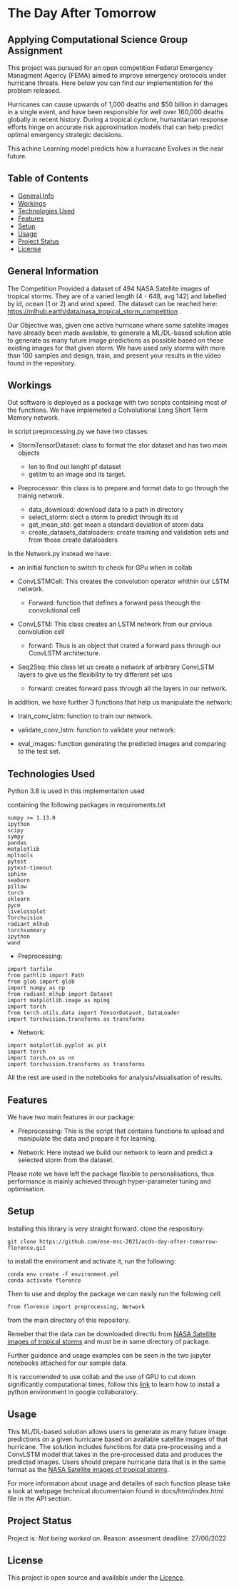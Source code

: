 # The Day After Tomorrow
## Applying Computational Science Group Assignment

This project was pursued for an open competition Federal Emergency Managment Agency (FEMA) aimed to improve emergency orotocols under hurricane threats. Here below you can find our implementation for the problem released.

 Hurricanes can cause upwards of 1,000 deaths and $50 billion in damages in a single event, and have been responsible for well over 160,000 deaths globally in recent history. During a tropical cyclone, humanitarian response efforts hinge on accurate risk approximation models that can help predict optimal emergency strategic decisions.
 
 This achine Learning model predicts how a hurracane Evolves in the near future.

## Table of Contents

* [General Info](#general-information)
* [Workings](#Workings)
* [Technologies Used](#technologies-used)
* [Features](#features)
* [Setup](#setup)
* [Usage](#usage)
* [Project Status](#project-status)
* [License](#license)


## General Information

The Competition Provided a dataset of 494 NASA Satellite images of tropical storms. They are of a varied length (4 - 648, avg 142) and labelled by id, ocean (1 or 2) and wind speed. The dataset can be reached here: https://mlhub.earth/data/nasa_tropical_storm_competition .

Our Objective was, given one active hurricane where some satellite images have already been made available, to generate a ML/DL-based solution able to generate as many future image predictions as possible based on these existing images for that given storm. We have used only storms with more than 100 samples and design, train, and present your results in the video found in the repository.

## Workings
 
Out software is deployed as a package with two scripts containing most of the functions. We have implemeted a Colvolutional Long Short Term Memory network.

In script preprocessing.py we have two classes:

* StormTensorDataset: class to format the stor dataset and has two main objects
    - len to find out lenght pf dataset 
    - getitm to an image and its target.

* Preprocessor: this class is to prepare and format data to go through the trainig network.
    - data_download: download data to a path in directory
    - select_storm: slect a storm to predict through its id
    - get_mean_std: get mean a standard deviation of storm data
    - create_datasets_dataloaders: create training and validation sets and from those create dataloaders

In the Network.py instead we have:

- an initial function to switch to check for GPu when in collab

* ConvLSTMCell: This creates the convolution operator whithin our LSTM network. 
    - Forward: function that defines a forward pass theough the convolutional cell

* ConvLSTM: This class creates an LSTM network from our prvious convolution cell
    - forward: Thus is an object that crated a forward pass through our ConvLSTM architecture.

* Seq2Seq: this class let us create a network of arbitrary ConvLSTM layers to give us the flexibility to try different set ups
    - forward: creates forward pass through all the layers in our network.


In addition, we have further 3 functions that help us manipulate the network:

- train_conv_lstm: function to train our network.

- validate_conv_lstm: function to validate your network:

- eval_images: function generating the predicted images and comparing to the test set.


## Technologies Used

Python 3.8 is used in this implementation used

containing the following packages in requiroments.txt
```
numpy >= 1.13.0
ipython
scipy
sympy
pandas
matplotlib
mpltools
pytest
pytest-timeout
sphinx
seaborn
pillow
torch
sklearn
pycm 
livelossplot
Torchvision
radiant_mlhub
torchsummary
ipython
wand
```

* Preprocessing:
```
import tarfile
from pathlib import Path
from glob import glob
import numpy as np
from radiant_mlhub import Dataset
import matplotlib.image as mpimg
import torch
from torch.utils.data import TensorDataset, DataLoader
import torchvision.transforms as transforms
```

* Network:
```
import matplotlib.pyplot as plt
import torch
import torch.nn as nn
import torchvision.transforms as transforms
```

All the rest are used in the notebooks for analysis/visualisation of results.

## Features

We have two main features in our package:

* Preprocessing: This is the script that contains functions to upload and manipulate the data and prepare it for learning.

* Network: Here instead we build our network to learn and predict a selected storm from the dataset.

Please note we have left the package flaxible to personalisations, thus performance is mainly achieved through hyper-parameter tuning and optimisation.

## Setup

Installing this library is very straight forward.
clone the respository:
```
git clone https://github.com/ese-msc-2021/acds-day-after-tomorrow-florence.git
```
to install the enviroment and activate it, run the following:
```
conda env create -f environment.yml
conda activate florence
```
Then to use and deploy the package we can easily run the following cell:
```
from florence import preprocessing, Network
```
from the main directory of this repository.

Remeber that the data can be downloaded directlu from [NASA Satellite images of tropical storms](https://mlhub.earth/data/nasa_tropical_storm_competition) and must be in same directory of package.

Further guidance and usage examples can be seen in the two jupyter notebooks attached for our sample data.

It is raccomended to use collab and the use of GPU to cut down significantly computational times, follow this [link](https://stackoverflow.com/questions/53031430/conda-environment-in-google-colab-google-colaboratory) to learn how to install a python environment in google collaboratory.

## Usage

This ML/DL-based solution allows users to generate as many future image predictions on a given hurricane based on available satellite images of that hurricane. The solution includes functions for data pre-processing and a ConvLSTM model that takes in the pre-processed data and produces the predicted images. Users should prepare hurricane data that is in the same format as the [NASA Satellite images of tropical storms](https://mlhub.earth/data/nasa_tropical_storm_competition).

For more information about usage and detailes of each function please take a look at webpage technical documentaion found in docs/html/index.html file in the API section.

## Project Status

Project is: _Not being worked on_.
Reason: assesment deadline: 27/06/2022


## License

This project is open source and available under the [Licence](https://github.com/ese-msc-2021/acds-day-after-tomorrow-florence/blob/main/LICENSE).
